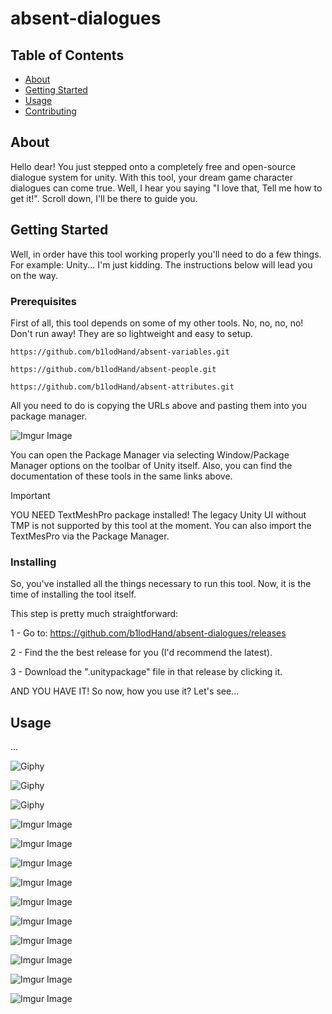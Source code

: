 # absent-dialogues

## Table of Contents
+ [About](#about)
+ [Getting Started](#getting_started)
+ [Usage](#usage)
+ [Contributing](../CONTRIBUTING.md)

## About <a name = "about"></a>
Hello dear! You just stepped onto a completely free and open-source dialogue system for unity. With this tool, your dream game character dialogues can come true.  Well, I hear you saying "I love that, Tell me how to get it!". Scroll down, I'll be there to guide you.

## Getting Started <a name = "getting_started"></a>
Well, in order have this tool working properly you'll need to do a few things. For example: Unity... I'm just kidding. The instructions below will lead you on the way.

### Prerequisites
First of all, this tool depends on some of my other tools. No, no, no, no! Don't run away! They are so lightweight and easy to setup.

```
https://github.com/b1lodHand/absent-variables.git
```
```
https://github.com/b1lodHand/absent-people.git
```
```
https://github.com/b1lodHand/absent-attributes.git
```
All you need to do is copying the URLs above and pasting them into you package manager.

![Imgur Image](https://imgur.com/cX3OF72.png)

You can open the Package Manager via selecting Window/Package Manager options on the toolbar of Unity itself. Also, you can find the documentation of these tools in the same links above.

> [!IMPORTANT]
> YOU NEED TextMeshPro package installed! The legacy Unity UI without TMP is not supported by this tool at the moment. You can also import the TextMesPro via the Package Manager.

### Installing
So, you've installed all the things necessary to run this tool. Now, it is the time of installing the tool itself.

This step is pretty much straightforward:

1 - Go to: https://github.com/b1lodHand/absent-dialogues/releases

2 - Find the the best release for you (I'd recommend the latest).

3 - Download the ".unitypackage" file in that release by clicking it.

AND YOU HAVE IT! So now, how you use it? Let's see...

## Usage <a name = "usage"></a>
...

![Giphy](https://media.giphy.com/media/iTEnCOlThoCPMKfbeD/giphy.gif)

![Giphy](https://media.giphy.com/media/nA6X4OuHaBtddIaE7p/giphy.gif)

![Giphy](https://media.giphy.com/media/V3S5NK9HTbMNMhFAz9/giphy.gif)


![Imgur Image](https://imgur.com/FwGmUyj.png)

![Imgur Image](https://imgur.com/ETY999l.png)

![Imgur Image](https://imgur.com/3g168Py.png)

![Imgur Image](https://imgur.com/PmbBsqx.png)

![Imgur Image](https://imgur.com/4BmngHT.png)

![Imgur Image](https://imgur.com/TkUgZ4I.png)

![Imgur Image](https://imgur.com/oeW8wXF.png)

![Imgur Image](https://imgur.com/jBtwkVz.png)

![Imgur Image](https://imgur.com/1Zx5oKb.png)

![Imgur Image](https://imgur.com/fhoK3Zd.png)
